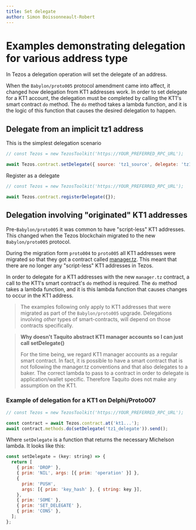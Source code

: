 ```yaml
---
title: Set delegate
author: Simon Boissonneault-Robert
---
```


# Examples demonstrating delegation for various address type

In Tezos a delegation operation will set the delegate of an address.

When the `Babylon/proto005` protocol amendment came into affect, it changed how delegation from KT1 addresses work. In order to set delegate for a KT1 account, the delegation must be completed by calling the KT1's smart contract `do` method. The `do` method takes a lambda function, and it is the logic of this function that causes the desired delegation to happen.

## Delegate from an implicit tz1 address

This is the simplest delegation scenario

```js
// const Tezos = new TezosToolkit('https://YOUR_PREFERRED_RPC_URL');

await Tezos.contract.setDelegate({ source: 'tz1_source', delegate: 'tz1_baker' });
```

Register as a delegate

```js
// const Tezos = new TezosToolkit('https://YOUR_PREFERRED_RPC_URL');

await Tezos.contract.registerDelegate({});
```

## Delegation involving "originated" KT1 addresses

Pre-`Babylon/proto005` it was common to have "script-less" KT1 addresses. This changed when the Tezos blockchain migrated to the new `Babylon/proto005` protocol.

During the migration form `proto004` to `proto005` all KT1 addresses were migrated so that they got a contract called [manager.tz](https://gitlab.com/nomadic-labs/mi-cho-coq/blob/master/src/contracts/manager.tz). This meant that there are no longer any "script-less" KT1 addresses in Tezos.

In order to delegate for a KT1 addresses with the new `manager.tz` contract, a call to the KT1's smart contract's `do` method is required. The `do` method takes a lambda function, and it is this lambda function that causes changes to occur in the KT1 address.

> The examples following only apply to KT1 addresses that were migrated as part of the `Babylon/proto005` upgrade. Delegations involving _other_ types of smart-contracts, will depend on those contracts specifically.

> **Why doesn't Taquito abstract KT1 manager accounts so I can just call setDelegate()**
>
> For the time being, we regard KT1 manager accounts as a regular smart contract. In fact, it is possible to have a smart contract that is not following the manager.tz conventions and that also delegates to a baker. The correct lambda to pass to a contract in order to delegate is application/wallet specific. Therefore Taquito does not make any assumption on the KT1.

### Example of delegation for a KT1 on Delphi/Proto007

```js
// const Tezos = new TezosToolkit('https://YOUR_PREFERRED_RPC_URL');

const contract = await Tezos.contract.at('kt1...');
await contract.methods.do(setDelegate('tz1_delegate')).send();
```

Where `setDelegate` is a function that returns the necessary Michelson lambda. It looks like this:

```js
const setDelegate = (key: string) => {
  return [
    { prim: 'DROP' },
    { prim: 'NIL', args: [{ prim: 'operation' }] },
    {
      prim: 'PUSH',
      args: [{ prim: 'key_hash' }, { string: key }],
    },
    { prim: 'SOME' },
    { prim: 'SET_DELEGATE' },
    { prim: 'CONS' },
  ];
};
```
